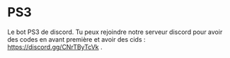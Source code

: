 # PS3
Le bot PS3 de discord. Tu peux rejoindre notre serveur discord pour avoir des codes en avant première et avoir des cids : https://discord.gg/CNrTByTcVk . 
